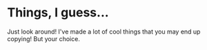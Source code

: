 # Things, I guess...
Just look around! I've made a lot of cool things that you may end up copying! But your choice.
